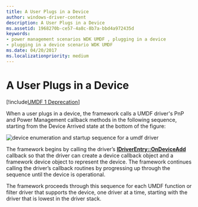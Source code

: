 ```yaml
---
title: A User Plugs in a Device
author: windows-driver-content
description: A User Plugs in a Device
ms.assetid: 1968270b-ce57-4a8c-8b7a-bbd4a972435d
keywords:
- power management scenarios WDK UMDF , plugging in a device
- plugging in a device scenario WDK UMDF
ms.date: 04/20/2017
ms.localizationpriority: medium
---
```


# A User Plugs in a Device


[!include[UMDF 1 Deprecation](../umdf-1-deprecation.md)]

When a user plugs in a device, the framework calls a UMDF driver's PnP and Power Management callback methods in the following sequence, starting from the Device Arrived state at the bottom of the figure:

![device enumeration and startup sequence for a umdf driver](images/umdf-powerup-sequence.png)

The framework begins by calling the driver’s [**IDriverEntry::OnDeviceAdd**](https://msdn.microsoft.com/library/windows/hardware/ff554896) callback so that the driver can create a device callback object and a framework device object to represent the device. The framework continues calling the driver’s callback routines by progressing up through the sequence until the device is operational.

The framework proceeds through this sequence for each UMDF function or filter driver that supports the device, one driver at a time, starting with the driver that is lowest in the driver stack.

 

 





